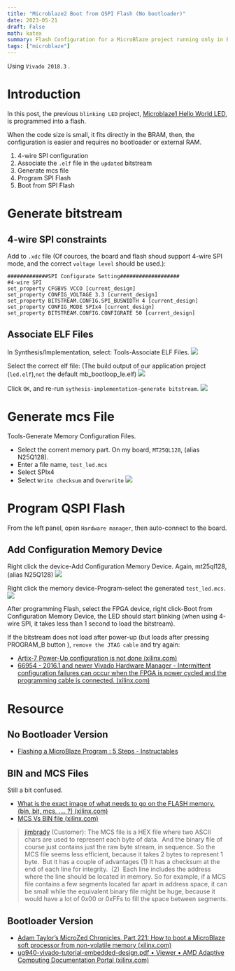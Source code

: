 ```yaml
---
title: "Microblaze2 Boot from QSPI Flash (No bootloader)"
date: 2023-05-21
draft: False
math: katex
summary: Flash Configuration for a MicroBlaze project running only in BRAM and without a bootloader.
tags: ["microblaze"]
---
```




Using `Vivado 2018.3` . 

# Introduction

In this post, the previous `blinking LED` project, [Microblaze1 Hello World LED](https://qygong17.github.io/posts/microblaze1-hello-world-led/), is programmed into a flash. 

When the code size is small, it fits directly in the BRAM, then, the configuration is easier and requires no bootloader or external RAM. 

1. 4-wire SPI configuration
2. Associate the `.elf` file in the `updated` bitstream
3. Generate mcs file 
4. Program SPI Flash
5. Boot from SPI Flash

#  Generate bitstream

## 4-wire SPI constraints
Add to `.xdc` file (Of cources, the board and flash shoud support 4-wire SPI mode, and the correct `voltage level` should be used.): 
```
#############SPI Configurate Setting###################
#4-wire SPI
set_property CFGBVS VCCO [current_design]
set_property CONFIG_VOLTAGE 3.3 [current_design]
set_property BITSTREAM.CONFIG.SPI_BUSWIDTH 4 [current_design]
set_property CONFIG_MODE SPIx4 [current_design]
set_property BITSTREAM.CONFIG.CONFIGRATE 50 [current_design]
```

## Associate ELF Files
In Synthesis/Implementation, select: Tools-Associate ELF Files. 
![](/images/img_2023-05-20-30.png)

Select the correct elf file: (The build output of our application project (`led.elf`),`not` the default mb_bootloop_le.elf)
![](/images/img_2023-05-20-32.png)

Click `OK`, and re-run `sythesis-implementation-generate bitstream`.
![](/images/img_2023-05-20-31.png)



# Generate mcs File
Tools-Generate Memory Configuration Files. 
- Select the corrent memory part. On my board,  `MT25QL128`, (alias N25Q128). 
- Enter a file name, `test_led.mcs`
- Select SPIx4
- Select `Write checksum` and `Overwrite`
![](/images/img_2023-05-20-26.png)


# Program QSPI Flash
From the left panel, open `Hardware manager`, then auto-connect to the board. 

## Add Configuration Memory Device
Right click the device-Add Configuration Memory Device. Again,  mt25ql128, (alias N25Q128)
![](/images/img_2023-05-20-27.png)


Right click the memory device-Program-select the generated `test_led.mcs`. 
![](/images/img_2023-05-20-29.png)

After programming Flash, select the FPGA device, right click-Boot from Configuration Memory Device, the LED should start blinking (when using 4-wire SPI, it takes less than 1 second to load the bitstream). 

If the bitstream does not load after power-up (but loads after pressing PROGRAM_B button ), `remove the JTAG cable` and try again: 
- [Artix-7 Power-Up configuration is not done (xilinx.com)](https://support.xilinx.com/s/question/0D52E00006hpKu2SAE/artix7-powerup-configuration-is-not-done?language=en_US)
- [66954 - 2016.1 and newer Vivado Hardware Manager - Intermittent configuration failures can occur when the FPGA is power cycled and the programming cable is connected. (xilinx.com)](https://support.xilinx.com/s/article/66954?language=en_US)

# Resource

## No Bootloader Version 
- [Flashing a MicroBlaze Program : 5 Steps - Instructables](https://www.instructables.com/Flashing-a-MicroBlaze-Program/)

## BIN and MCS Files
Still a bit confused. 
- [What is the exact image of what needs to go on the FLASH memory. (bin, bit, mcs, .... ?) (xilinx.com)](https://support.xilinx.com/s/question/0D52E00006hpXM5SAM/what-is-the-exact-image-of-what-needs-to-go-on-the-flash-memory-bin-bit-mcs-?language=en_US)
- [MCS Vs BIN file (xilinx.com)](https://support.xilinx.com/s/question/0D52E00006iHt1tSAC/mcs-vs-bin-file?language=en_US)


> [jimbrady](https://support.xilinx.com/s/profile/0052E00000N3A4tQAF) (Customer): 
> The MCS file is a HEX file where two ASCII chars are used to represent each byte of data.  And the binary file of course just contains just the raw byte stream, in sequence.
> So the MCS file seems less efficient, because it takes 2 bytes to represent 1 byte.  But it has a couple of advantages (1) It has a checksum at the end of each line for integrity.  (2)  Each line includes the address where the line should be located in memory.
> So for example, if a MCS file contains a few segments located far apart in address space, it can be small while the equivalent binary file might be huge, because it would have a lot of 0x00 or 0xFFs to fill the space between segments.


## Bootloader Version
- [Adam Taylor’s MicroZed Chronicles, Part 221: How to boot a MicroBlaze soft processor from non-volatile memory (xilinx.com)](https://support.xilinx.com/s/article/802317?language=en_US)
- [ug940-vivado-tutorial-embedded-design.pdf • Viewer • AMD Adaptive Computing Documentation Portal (xilinx.com)](https://docs.xilinx.com/v/u/2019.1-English/ug940-vivado-tutorial-embedded-design)